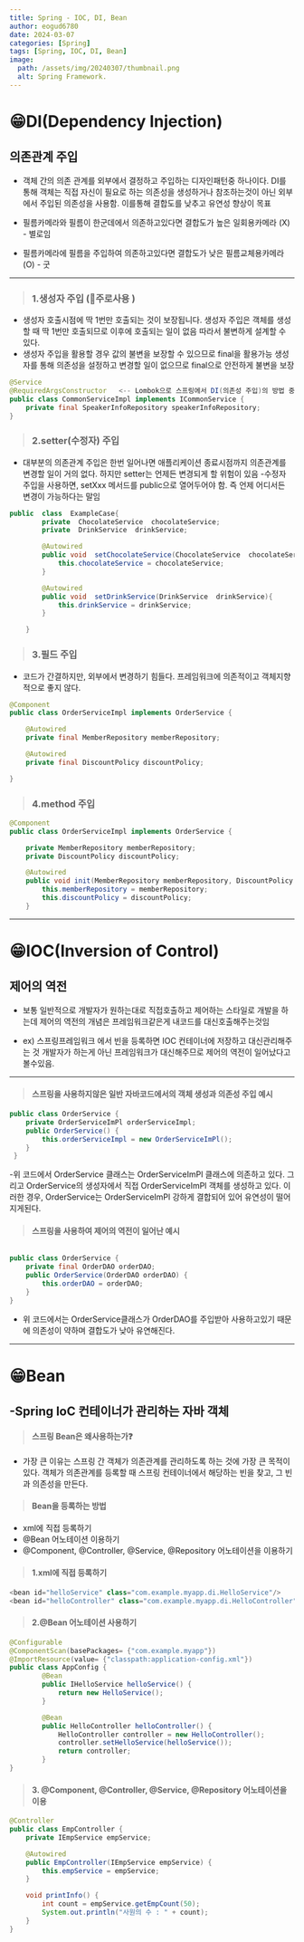 ```yaml
---
title: Spring - IOC, DI, Bean
author: eogud6780
date: 2024-03-07
categories: [Spring]
tags: [Spring, IOC, DI, Bean]
image:
  path: /assets/img/20240307/thumbnail.png
  alt: Spring Framework.
---
```


# 😁DI(Dependency Injection)

## 의존관계 주입

- 객체 간의 의존 관계를 외부에서 결정하고 주입하는 디자인패턴중 하나이다.
  DI를 통해 객체는 직접 자신이 필요로 하는 의존성을 생성하거나 참조하는것이 아닌
  외부에서 주입된 의존성을 사용함. 이를통해 결합도를 낮추고 유연성 향상이 목표

- 필름카메라와 필름이 한군데에서 의존하고있다면 결합도가 높은 일회용카메라 (X) - 별로임
- 필름카메라에 필름을 주입하여 의존하고있다면 결합도가 낮은 필름교체용카메라 (O) - 굿

---

> ### 1.생성자 주입 (🤞주로사용 )

- 생성자 호출시점에 딱 1번만 호출되는 것이 보장됩니다.
  생성자 주입은 객체를 생성할 때 딱 1번만 호출되므로 이후에 호출되는 일이 없음
  따라서 불변하게 설계할 수 있다.
- 생성자 주입을 활용할 경우 값의 불변을 보장할 수 있으므로 final을 활용가능
  생성자를 통해 의존성을 설정하고 변경할 일이 없으므로 final으로 안전하게 불변을 보장

```java
@Service
@RequiredArgsConstructor   <-- Lombok으로 스프링에서 DI(의존성 주입)의 방법 중에 생성자 주입을 자동으로 설정해주는 어노테이션
public class CommonServiceImpl implements ICommonService {
	private final SpeakerInfoRepository speakerInfoRepository;
}
```

> ### 2.setter(수정자) 주입

- 대부분의 의존관계 주입은 한번 일어나면 애플리케이션 종료시점까지 의존관계를 변경할 일이 거의 없다.
  하지만 setter는 언제든 변경되게 할 위험이 있음 -수정자 주입을 사용하면, setXxx 메서드를 public으로 열어두어야 함.
  즉 언제 어디서든 변경이 가능하다는 말임

```java
public  class  ExampleCase{
    	private  ChocolateService  chocolateService;
    	private  DrinkService  drinkService;

        @Autowired
    	public void  setChocolateService(ChocolateService  chocolateService){
    		this.chocolateService = chocolateService;
    	}

    	@Autowired
    	public void  setDrinkService(DrinkService  drinkService){
    		this.drinkService = drinkService;
    	}

    }
```

> ### 3.필드 주입

- 코드가 간결하지만, 외부에서 변경하기 힘들다. 프레임워크에 의존적이고 객체지향적으로 좋지 않다.

```java
@Component
public class OrderServiceImpl implements OrderService {

    @Autowired
    private final MemberRepository memberRepository;

    @Autowired
    private final DiscountPolicy discountPolicy;

}
```

> ### 4.method 주입

```java
@Component
public class OrderServiceImpl implements OrderService {

    private MemberRepository memberRepository;
    private DiscountPolicy discountPolicy;

    @Autowired
    public void init(MemberRepository memberRepository, DiscountPolicy discountPolicy){
        this.memberRepository = memberRepository;
        this.discountPolicy = discountPolicy;
    }
```

---

# 😁IOC(Inversion of Control)

## 제어의 역전

- 보통 일반적으로 개발자가 원하는대로 직접호출하고 제어하는 스타일로 개발을 하는데
  제어의 역전의 개념은 프레임워크같은게 내코드를 대신호출해주는것임

- ex) 스프링프레임워크 에서 빈을 등록하면 IOC 컨테이너에 저장하고 대신관리해주는 것
  개발자가 하는게 아닌 프레임워크가 대신해주므로 제어의 역전이 일어났다고 볼수있음.

---

> #### 스프링을 사용하지않은 일반 자바코드에서의 객체 생성과 의존성 주입 예시

```java
public class OrderService {
    private OrderServiceImPl orderServiceImpl;
    public OrderService() {
        this.orderServiceImpl = new OrderServiceImPl();
    }
 }
```

-위 코드에서 OrderService 클래스는 OrderServiceImPl 클래스에 의존하고 있다.
그리고 OrderService의 생성자에서 직접 OrderServiceImPl 객체를 생성하고 있다.
이러한 경우, OrderService는 OrderServiceImPl 강하게 결합되어 있어 유연성이 떨어지게된다.

> #### 스프링을 사용하여 제어의 역전이 일어난 예시

```java

public class OrderService {
    private final OrderDAO orderDAO;
    public OrderService(OrderDAO orderDAO) {
        this.orderDAO = orderDAO;
    }
}
```

- 위 코드에서는 OrderService클래스가 OrderDAO를 주입받아 사용하고있기 때문에 의존성이 약하며
  결합도가 낮아 유연해진다.

---

# 😁Bean

## -Spring IoC 컨테이너가 관리하는 자바 객체

> #### 스프링 Bean은 왜사용하는가❓

- 가장 큰 이유는 스프링 간 객체가 의존관계를 관리하도록 하는 것에 가장 큰 목적이 있다. 객체가 의존관계를 등록할 때 스프링 컨테이너에서 해당하는 빈을 찾고, 그 빈과 의존성을 만든다.

> #### Bean을 등록하는 방법

- xml에 직접 등록하기
- @Bean 어노테이션 이용하기
- @Component, @Controller, @Service, @Repository 어노테이션을 이용하기

> #### 1.xml에 직접 등록하기

```java
<bean id="helloService" class="com.example.myapp.di.HelloService"/>
<bean id="helloController" class="com.example.myapp.di.HelloController" p:helloService-ref="helloService"</bean>
```

> #### 2.@Bean 어노테이션 사용하기

```java
@Configurable
@ComponentScan(basePackages= {"com.example.myapp"})
@ImportResource(value= {"classpath:application-config.xml"})
public class AppConfig {
		@Bean
		public IHelloService helloService() {
			return new HelloService();
		}

		@Bean
		public HelloController helloController() {
			HelloController controller = new HelloController();
			controller.setHelloService(helloService());
			return controller;
		}
}
```

> #### 3. @Component, @Controller, @Service, @Repository 어노테이션을 이용

```java
@Controller
public class EmpController {
	private IEmpService empService;

	@Autowired
	public EmpController(IEmpService empService) {
		this.empService = empService;
	}

	void printInfo() {
		int count = empService.getEmpCount(50);
		System.out.println("사원의 수 : " + count);
	}
}
```
